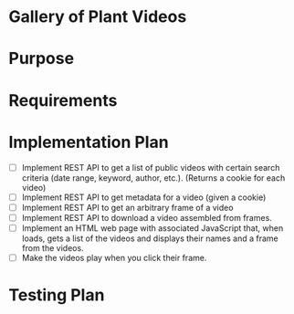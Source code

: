 # Gallery of Plant Videos

# Purpose

# Requirements

# Implementation Plan
- [ ] Implement REST API to get a list of public videos with certain search criteria (date range, keyword, author, etc.). (Returns a cookie for each video)
- [ ] Implement REST API to get metadata for a video (given a cookie)
- [ ] Implement REST API to get an arbitrary frame of a video
- [ ] Implement REST API to download a video assembled from frames.
- [ ] Implement an HTML web page with associated JavaScript that, when loads, gets a list of the videos and displays their names and a frame from the videos.
- [ ] Make the videos play when you click their frame.

# Testing Plan

